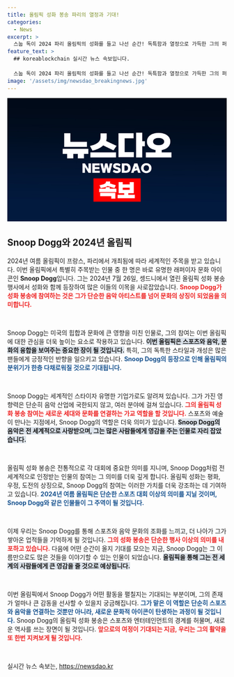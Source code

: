 ```yaml
---
title: 올림픽 성화 봉송 파리의 열정과 기대!
categories:
  - News
excerpt: >
  스눕 독이 2024 파리 올림픽의 성화를 들고 나선 순간! 독특함과 열정으로 가득한 그의 퍼포먼스가 관중을 사로잡았다. 내 눈으로 그 찰나를 경험해보세요!
feature_text: >
  ## koreablockchain 실시간 뉴스 속보입니다.

  스눕 독이 2024 파리 올림픽의 성화를 들고 나선 순간! 독특함과 열정으로 가득한 그의 퍼포먼스가 관중을 사로잡았다. 내 눈으로 그 찰나를 경험해보세요!
image: '/assets/img/newsdao_breakingnews.jpg'
---
```


<p><img src="/assets/img/newsdao_breakingnews.jpg" alt="koreablockchain 속보" /></p>

<h2 data-ke-size="size26">Snoop Dogg와 2024년 올림픽</h2>

<p data-ke-size="size16">2024년 여름 올림픽이 프랑스, 파리에서 개최됨에 따라 세계적인 주목을 받고 있습니다. 이번 올림픽에서 특별히 주목받는 인물 중 한 명은 바로 유명한 래퍼이자 문화 아이콘인 <b>Snoop Dogg</b>입니다. 그는 2024년 7월 26일, 셍드니에서 열린 올림픽 성화 봉송 행사에서 성화와 함께 등장하여 많은 이들의 이목을 사로잡았습니다. <b><span style="color: #ee2323;">Snoop Dogg가 성화 봉송에 참여하는 것은 그가 단순한 음악 아티스트를 넘어 문화의 상징이 되었음을 의미합니다.</span></b></p>

<p data-ke-size="size16">&nbsp;</p>

<p>Snoop Dogg는 미국의 힙합과 문화에 큰 영향을 미친 인물로, 그의 참여는 이번 올림픽에 대한 관심을 더욱 높이는 요소로 작용하고 있습니다. <b><span style="background-color: #21538527;">이번 올림픽은 스포츠와 음악, 문화의 융합을 보여주는 중요한 장이 될 것입니다.</span></b> 특히, 그의 독특한 스타일과 개성은 많은 팬들에게 긍정적인 반향을 일으키고 있습니다. <b><span style="color: #1a5490;">Snoop Dogg의 등장으로 인해 올림픽의 분위기가 한층 다채로워질 것으로 기대됩니다.</span></b></p>

<p data-ke-size="size16">&nbsp;</p>

<p>Snoop Dogg는 세계적인 스타이자 유명한 기업가로도 알려져 있습니다. 그가 가진 영향력은 단순히 음악 산업에 국한되지 않고, 여러 분야에 걸쳐 있습니다. <b><span style="color: #ee2323;">그의 올림픽 성화 봉송 참여는 새로운 세대와 문화를 연결하는 가교 역할을 할 것입니다.</span></b> 스포츠와 예술이 만나는 지점에서, Snoop Dogg의 역할은 더욱 의미가 있습니다. <b><span style="background-color: #21538527;">Snoop Dogg의 음악은 전 세계적으로 사랑받으며, 그는 많은 사람들에게 영감을 주는 인물로 자리 잡았습니다.</span></b></p>

<p data-ke-size="size16">&nbsp;</p>

<p>올림픽 성화 봉송은 전통적으로 각 대회에 중요한 의미를 지니며, Snoop Dogg처럼 전 세계적으로 인정받는 인물의 참여는 그 의미를 더욱 깊게 합니다. 올림픽 성화는 평화, 우정, 도전의 상징으로, Snoop Dogg의 참여는 이러한 가치를 더욱 강조하는 데 기여하고 있습니다. <b><span style="color: #1a5490;">2024년 여름 올림픽은 단순한 스포츠 대회 이상의 의미를 지닐 것이며, Snoop Dogg와 같은 인물들이 그 주역이 될 것입니다.</span></b></p>

<p data-ke-size="size16">&nbsp;</p>

<p>이제 우리는 Snoop Dogg를 통해 스포츠와 음악 문화의 조화를 느끼고, 더 나아가 그가 쌓아온 업적들을 기억하게 될 것입니다. <b><span style="color: #ee2323;">그의 성화 봉송은 단순한 행사 이상의 의미를 내포하고 있습니다.</span></b> 다음에 어떤 순간이 올지 기대를 모으는 지금, Snoop Dogg는 그 이름만으로도 많은 것들을 이야기할 수 있는 인물이 되었습니다. <b><span style="background-color: #21538527;">올림픽을 통해 그는 전 세계의 사람들에게 큰 영감을 줄 것으로 예상됩니다.</span></b></p>

<p data-ke-size="size16">&nbsp;</p>

<p>이번 올림픽에서 Snoop Dogg가 어떤 활동을 펼칠지는 기대되는 부분이며, 그의 존재가 얼마나 큰 감동을 선사할 수 있을지 궁금해집니다. <b><span style="color: #1a5490;">그가 맡은 이 역할은 단순히 스포츠와 음악을 연결하는 것뿐만 아니라, 새로운 문화적 아이콘이 탄생하는 과정이 될 것입니다.</span></b> Snoop Dogg의 올림픽 성화 봉송은 스포츠와 엔터테인먼트의 경계를 허물며, 새로운 역사를 쓰는 장면이 될 것입니다. <b><span style="color: #ee2323;">앞으로의 여정이 기대되는 지금, 우리는 그의 활약을 또 한번 지켜보게 될 것입니다.</span></b></p>

<p data-ke-size="size16">&nbsp;</p>
실시간 뉴스 속보는, <a href="https://newsdao.kr" rel="dofollow">https://newsdao.kr</a>


